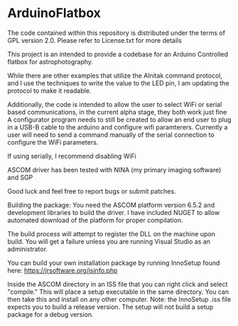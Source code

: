 # ArduinoFlatbox

The code contained within this repository is distributed under the terms of GPL version 2.0. Please refer to License.txt for more details

This project is an intended to provide a codebase for an Arduino Controlled flatbox for astrophotography.

While there are other examples that utilize the Alnitak command protocol, and I use the techniques to write the
value to the LED pin, I am updating the protocol to make it readable.

Additionally, the code is intended to allow the user to select WiFi or serial based communications, in the current alpha stage, they both work just fine
A configurator program needs to still be created to allow an end user to plug in a USB-B cable to the arduino and configure wifi paramterers. Currently a user will
need to send a command manually of the serial connection to configure the WiFi parameters.

If using serially, I recommend disabling WiFi

ASCOM driver has been tested with NINA (my primary imaging software) and SGP


Good luck and feel free to report bugs or submit patches.


Building the package:
You need the ASCOM platform version 6.5.2 and development libraries to build the driver. I have included NUGET to allow automated download of the platform for proper compilation.

The build process will attempt to register the DLL on the machine upon build. You will get a failure unless you are running Visual Studio as an administrator.

You can build your own installation package by running InnoSetup found here: https://jrsoftware.org/isinfo.php

Inside the ASCOM directory in an ISS file that you can right click and select "compile." This will place a setup executable in the same directory. You can then take this and install
on any other computer. Note: the InnoSetup .iss file expects you to build a release version. The setup will not build a setup package for a debug version.




